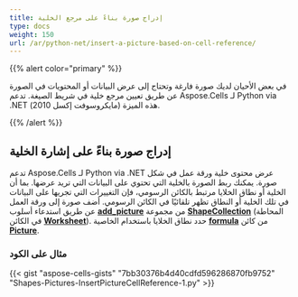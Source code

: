 ```yaml
---
title: إدراج صورة بناءً على مرجع الخلية
type: docs
weight: 150
url: /ar/python-net/insert-a-picture-based-on-cell-reference/
---
```


{{% alert color="primary" %}}

 في بعض الأحيان لديك صورة فارغة وتحتاج إلى عرض البيانات أو المحتويات في الصورة عن طريق تعيين مرجع خلية في شريط الصيغة. تدعم Aspose.Cells لـ Python via .NET هذه الميزة (مايكروسوفت إكسل 2010).

{{% /alert %}}

## إدراج صورة بناءً على إشارة الخلية

 تدعم Aspose.Cells لـ Python via .NET عرض محتوى خلية ورقة عمل في شكل صورة. يمكنك ربط الصورة بالخلية التي تحتوي على البيانات التي تريد عرضها. بما أن الخلية أو نطاق الخلايا مرتبط بالكائن الرسومي، فإن التغييرات التي تجريها على البيانات في تلك الخلية أو النطاق تظهر تلقائيًا في الكائن الرسومي. أضف صورة إلى ورقة العمل عن طريق استدعاء أسلوب [**add_picture**](https://reference.aspose.com/cells/python-net/aspose.cells.drawing/shapecollection/add_picture) من مجموعة [**ShapeCollection**](https://reference.aspose.com/cells/python-net/aspose.cells.drawing/shapecollection) (المحاطة في الكائن [**Worksheet**](https://reference.aspose.com/cells/python-net/aspose.cells/worksheet)). حدد نطاق الخلايا باستخدام الخاصية [**formula**](https://reference.aspose.com/cells/python-net/aspose.cells.drawing/picture/formula) من كائن [**Picture**](https://reference.aspose.com/cells/python-net/aspose.cells.drawing/picture). 

### مثال على الكود

{{< gist "aspose-cells-gists" "7bb30376b4d40cdfd596286870fb9752" "Shapes-Pictures-InsertPictureCellReference-1.py" >}}
